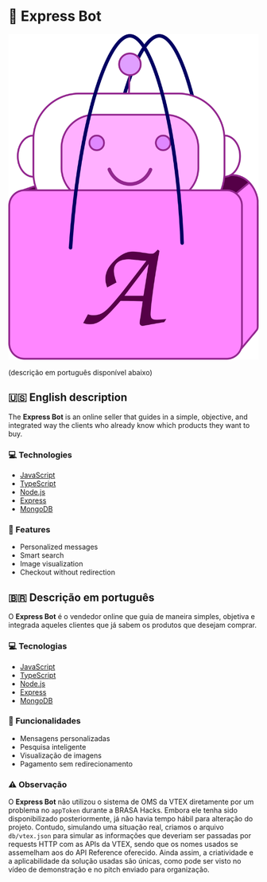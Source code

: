 # :robot: Express Bot

![Express Bot logo](./public/logo.svg)

(descrição em português disponível abaixo)
## 🇺🇸 English description

The **Express Bot** is an online seller that guides in a simple, objective, and integrated way the clients who already know which products they want to buy.

### :computer: Technologies

- [JavaScript](https://www.javascript.com)
- [TypeScript](https://www.typescriptlang.org)
- [Node.js](https://nodejs.org/en/)
- [Express](https://expressjs.com)
- [MongoDB](https://www.mongodb.com)

### :iphone: Features

- Personalized messages
- Smart search
- Image visualization
- Checkout without redirection

## 🇧🇷 Descrição em português

O **Express Bot** é o vendedor online que guia de maneira simples, objetiva e integrada aqueles clientes que já sabem os produtos que desejam comprar.

### :computer: Tecnologias

- [JavaScript](https://www.javascript.com)
- [TypeScript](https://www.typescriptlang.org)
- [Node.js](https://nodejs.org/en/)
- [Express](https://expressjs.com)
- [MongoDB](https://www.mongodb.com)

### :iphone: Funcionalidades

- Mensagens personalizadas
- Pesquisa inteligente
- Visualização de imagens
- Pagamento sem redirecionamento

### :warning: Observação
O **Express Bot** não utilizou o sistema de OMS da VTEX diretamente por um problema no `appToken` durante a BRASA Hacks. Embora ele tenha sido disponibilizado posteriormente, já não havia tempo hábil para alteração do projeto. Contudo, simulando uma situação real, criamos o arquivo `db/vtex.json` para simular as informações que deveriam ser passadas por requests HTTP com as APIs da VTEX, sendo que os nomes usados se assemelham aos do API Reference oferecido. Ainda assim, a criatividade e a aplicabilidade da solução usadas são únicas, como pode ser visto no vídeo de demonstração e no pitch enviado para organização.
